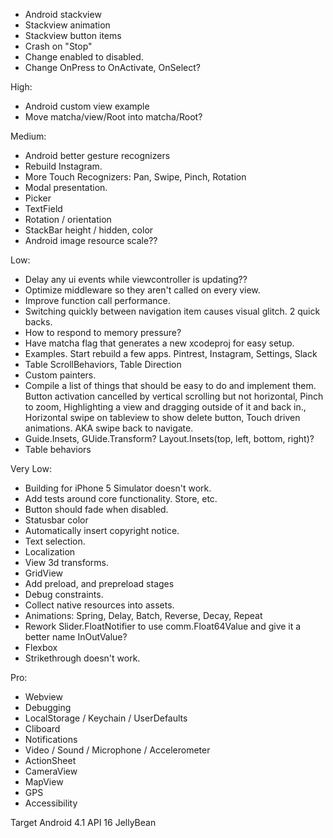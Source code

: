 * Android stackview
* Stackview animation
* Stackview button items
* Crash on "Stop"
* Change enabled to disabled.
* Change OnPress to OnActivate, OnSelect?

High:
* Android custom view example
* Move matcha/view/Root into matcha/Root?

Medium:
* Android better gesture recognizers
* Rebuild Instagram.
* More Touch Recognizers: Pan, Swipe, Pinch, Rotation
* Modal presentation.
* Picker
* TextField
* Rotation / orientation
* StackBar height / hidden, color
* Android image resource scale??

Low:
* Delay any ui events while viewcontroller is updating??
* Optimize middleware so they aren't called on every view.
* Improve function call performance.
* Switching quickly between navigation item causes visual glitch. 2 quick backs.
* How to respond to memory pressure?
* Have matcha flag that generates a new xcodeproj for easy setup.
* Examples. Start rebuild a few apps. Pintrest, Instagram, Settings, Slack
* Table ScrollBehaviors, Table Direction
* Custom painters.
* Compile a list of things that should be easy to do and implement them. Button activation cancelled by vertical scrolling but not horizontal, Pinch to zoom, Highlighting a view and dragging outside of it and back in., Horizontal swipe on tableview to show delete button, Touch driven animations. AKA swipe back to navigate.
* Guide.Insets, GUide.Transform? Layout.Insets(top, left, bottom, right)?
* Table behaviors

Very Low:
* Building for iPhone 5 Simulator doesn't work.
* Add tests around core functionality. Store, etc.
* Button should fade when disabled.
* Statusbar color
* Automatically insert copyright notice.
* Text selection.
* Localization
* View 3d transforms.
* GridView
* Add preload, and prepreload stages
* Debug constraints.
* Collect native resources into assets.
* Animations: Spring, Delay, Batch, Reverse, Decay, Repeat
* Rework Slider.FloatNotifier to use comm.Float64Value and give it a better name InOutValue?
* Flexbox
* Strikethrough doesn't work.

Pro:
* Webview
* Debugging
* LocalStorage / Keychain / UserDefaults
* Cliboard
* Notifications
* Video / Sound / Microphone / Accelerometer
* ActionSheet
* CameraView
* MapView
* GPS
* Accessibility

Target Android 4.1 API 16 JellyBean